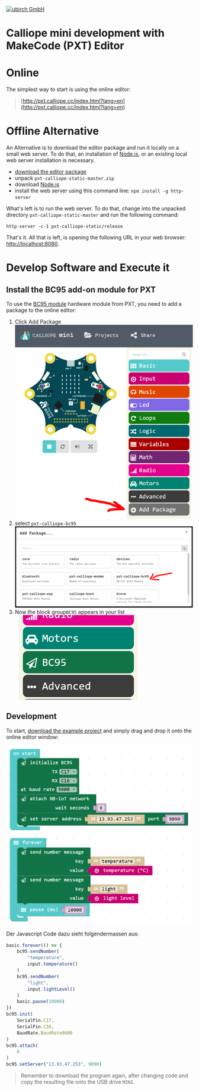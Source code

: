 [![ubirch GmbH](https://www.ubirch.com/wp-content/uploads/2016/02/ubirch.png)](https://ubirch.com)

# Calliope mini development with MakeCode (PXT) Editor

# Online 
The simplest way to start is using the online editor:

> [http://pxt.calliope.cc/index.html?lang=en](http://pxt.calliope.cc/index.html?lang=en)

# Offline Alternative

An Alternative is to download the editor package and run it locally on a small web server. To
do that, an installation of [Node.js](https://nodejs.org/en/), or an existing local web server installation is necessary. 

- [download the editor package](https://github.com/calliope-mini/pxt-calliope-static/archive/master.zip)
- unpack `pxt-calliope-static-master.zip`
- download [Node.js](https://nodejs.org/en/)
- install the web server using this command line: `npm install -g http-server`

What's left is to run the web server. To do that, change into the unpacked directory `pxt-calliope-static-master` and
run the following command:

```
http-server -c-1 pxt-calliope-static/release
```

That's it. All that is left, is opening the following URL in your web browser:
[http://localhost:8080](http://localhost:8080).

# Develop Software and Execute it

## Install the BC95 add-on module for PXT

To use the [BC95 module](http://www.quectel.com/product/bc95.htm) hardware module from PXT, you need to add a package
to the online editor:

1. Click Add Package<br/>![1](files/en-packet-add.png) 
2. select `pxt-calliope-bc95`<br/>![2](files/en-packet-add-1.png)
3. Now the block group`BC95` appears in your list<br/>![3](files/en-packet-add-2.png)

## Development

To start, [download the example project](https://github.com/ubirch/telekom-nbiot-hackathon-2017/mini-DE-NB-IoT-Beispiel.hex)
and simply drag and drop it onto the online editor window:

![Example Project](files/en-example.png)

Der Javascript Code dazu sieht folgendermassen aus:

```typescript
basic.forever(() => {
    bc95.sendNumber(
        "temperature",
        input.temperature()
    )
    bc95.sendNumber(
        "light",
        input.lightLevel()
    )
    basic.pause(10000)
})
bc95.init(
    SerialPin.C17,
    SerialPin.C16,
    BaudRate.BaudRate9600
)
bc95.attach(
    6
)
bc95.setServer("13.93.47.253", 9090)
```

> Remember to download the program again, after changing code and copy the resulting file onto the USB drive `MINI`. 
